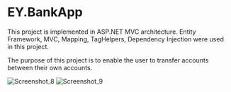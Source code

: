 # EY.BankApp

This project is implemented in ASP.NET MVC architecture.
Entity Framework, MVC, Mapping, TagHelpers, Dependency Injection were used in this project.

The purpose of this project is to enable the user to transfer accounts between their own accounts.

![Screenshot_8](https://github.com/yilmazemre7/EY.BankApp/assets/84648206/176bfdfd-7b8e-47ee-a046-6d421ae400b6)
![Screenshot_9](https://github.com/yilmazemre7/EY.BankApp/assets/84648206/7d3d1317-12be-4091-8de3-bbe5bc8101b7)
